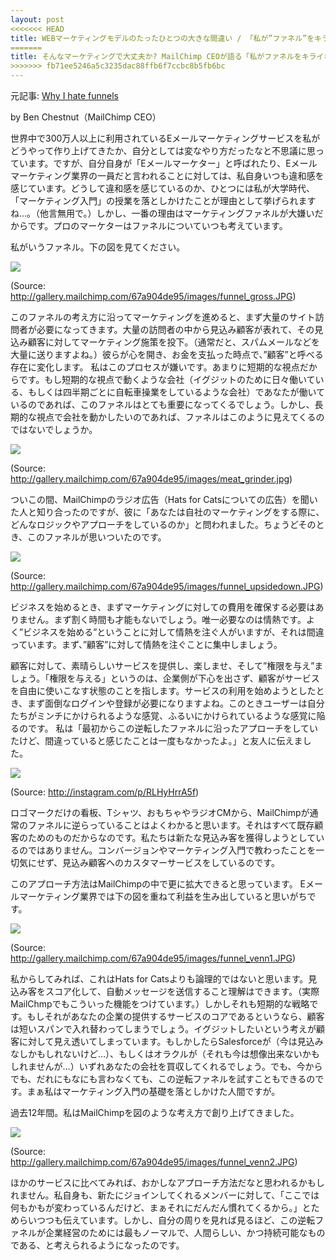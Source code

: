 ```yaml
---
layout: post
<<<<<<< HEAD
title: WEBマーケティングモデルのたったひとつの大きな間違い / 「私が”ファネル”をキライなワケ」
=======
title: そんなマーケティングで大丈夫か? MailChimp CEOが語る「私がファネルをキライなワケ」
>>>>>>> fb71ee5246a5c3235dac88ffb6f7ccbc8b5fb6bc
---
```


元記事: [Why I hate funnels](http://tinyletter.com/ben/letters/why-i-hate-funnels)

by Ben Chestnut（MailChimp CEO）

世界中で300万人以上に利用されているEメールマーケティングサービスを私がどうやって作り上げてきたか、自分としては変なやり方だったなと不思議に思っています。ですが、自分自身が「Eメールマーケター」と呼ばれたり、Eメールマーケティング業界の一員だと言われることに対しては、私自身いつも違和感を感じています。どうして違和感を感じているのか、ひとつには私が大学時代、「マーケティング入門」の授業を落としかけたことが理由として挙げられますね…。（他言無用で。）しかし、一番の理由はマーケティングファネルが大嫌いだからです。プロのマーケターはファネルについていつも考えています。

私がいうファネル。下の図を見てください。

![](/images/funnel_gross-9.png)

(Source: http://gallery.mailchimp.com/67a904de95/images/funnel_gross.JPG)

このファネルの考え方に沿ってマーケティングを進めると、まず大量のサイト訪問者が必要になってきます。大量の訪問者の中から見込み顧客が表れて、その見込み顧客に対してマーケティング施策を投下。（通常だと、スパムメールなどを大量に送りますよね。）彼らが心を開き、お金を支払った時点で、”顧客”と呼べる存在に変化します。
私はこのプロセスが嫌いです。あまりに短期的な視点だからです。もし短期的な視点で動くような会社（イグジットのために日々働いている、もしくは四半期ごとに自転車操業をしているような会社）であなたが働いているのであれば、このファネルはとても重要になってくるでしょう。しかし、長期的な視点で会社を動かしたいのであれば、ファネルはこのように見えてくるのではないでしょうか。

![](/images/meat_grinder.jpg)

(Source: http://gallery.mailchimp.com/67a904de95/images/meat_grinder.jpg)

ついこの間、MailChimpのラジオ広告（Hats for Catsについての広告）を聞いた人と知り合ったのですが、彼に「あなたは自社のマーケティングをする際に、どんなロジックやアプローチをしているのか」と問われました。ちょうどそのとき、このファネルが思いついたのです。

![](/images/funnel_upsidedown-10.png)

(Source: http://gallery.mailchimp.com/67a904de95/images/funnel_upsidedown.JPG)

ビジネスを始めるとき、まずマーケティングに対しての費用を確保する必要はありません。まず割く時間も才能もないでしょう。唯一必要なのは情熱です。よく”ビジネスを始める”ということに対して情熱を注ぐ人がいますが、それは間違っています。まず、”顧客”に対して情熱を注ぐことに集中しましょう。

顧客に対して、素晴らしいサービスを提供し、楽しませ、そして”権限を与え”ましょう。「権限を与える」というのは、企業側が下心を出さず、顧客がサービスを自由に使いこなす状態のことを指します。サービスの利用を始めようとしたとき、まず面倒なログインや登録が必要になりますよね。このときユーザーは自分たちがミンチにかけられるような感覚、ふるいにかけられているような感覚に陥るのです。
私は「最初からこの逆転したファネルに沿ったアプローチをしていたけど、間違っていると感じたことは一度もなかったよ。」と友人に伝えました。

![](/images/mailchimp_ad.jpg)

(Source: http://instagram.com/p/RLHyHrrA5f)

ロゴマークだけの看板、Tシャツ、おもちゃやラジオCMから、MailChimpが通常のファネルに逆らっていることはよくわかると思います。それはすべて既存顧客のためのものだからなのです。私たちは新たな見込み客を獲得しようとしているのではありません。コンバージョンやマーケティング入門で教わったことを一切気にせず、見込み顧客へのカスタマーサービスをしているのです。

このアプローチ方法はMailChimpの中で更に拡大できると思っています。
Eメールマーケティング業界では下の図を重ねて利益を生み出していると思いがちです。

![](/images/funnel_venn1-4.png)

(Source: http://gallery.mailchimp.com/67a904de95/images/funnel_venn1.JPG)

私からしてみれば、これはHats for Catsよりも論理的ではないと思います。見込み客をスコア化して、自動メッセージを送信すること理解はできます。（実際MailChmpでもこういった機能をつけています。）しかしそれも短期的な戦略です。もしそれがあなたの企業の提供するサービスのコアであるというなら、顧客は短いスパンで入れ替わってしまうでしょう。イグジットしたいという考えが顧客に対して見え透いてしまっています。もしかしたらSalesforceが（今は見込みなしかもしれないけど…）、もしくはオラクルが（それも今は想像出来ないかもしれませんが…）いずれあなたの会社を買収してくれるでしょう。でも、今からでも、だれにもなにも言わなくても、この逆転ファネルを試すこともできるのです。まぁ私はマーケティング入門の基礎を落としかけた人間ですが。

過去12年間。私はMailChimpを図のような考え方で創り上げてきました。


![](/images/funnel_venn2-5.png)

(Source: http://gallery.mailchimp.com/67a904de95/images/funnel_venn2.JPG)

ほかのサービスに比べてみれば、おかしなアプローチ方法だなと思われるかもしれません。私自身も、新たにジョインしてくれるメンバーに対して、「ここでは何もかもが変わっているんだけど、まぁそれにだんだん慣れてくるから。」とためらいつつも伝えています。しかし、自分の周りを見れば見るほど、この逆転ファネルが企業経営のためには最もノーマルで、人間らしい、かつ持続可能なものである、と考えられるようになったのです。
